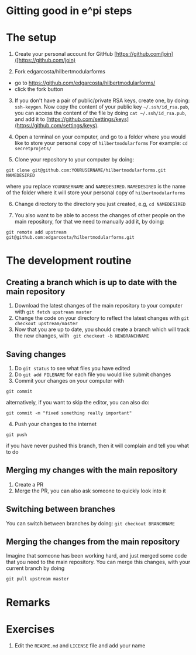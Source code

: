 # Gitting good in e^pi steps

# The setup

1. Create your personal account for GitHub
[https://github.com/join]([https://github.com/join)

2. Fork edgarcosta/hilbertmodularforms
 * go to https://github.com/edgarcosta/hilbertmodularforms/
 * click the fork button

3. If you don't have a pair of public/private RSA keys, create one, by doing:
`ssh-keygen`.
Now copy the content of your public key `~/.ssh/id_rsa.pub`, you can access the content of the file by doing `cat ~/.ssh/id_rsa.pub`,
and add it to [https://github.com/settings/keys](https://github.com/settings/keys).

4. Open a terminal on your computer, and go to a folder where you would like to store your personal copy of `hilbertmodularforms`
 For example: `cd secretprojets/`

5. Clone your repository to your computer by doing:
  ```
  git clone git@github.com:YOURUSERNAME/hilbertmodularforms.git NAMEDESIRED
  ```
  where you replace `YOURUSERNAME` and `NAMEDESIRED`.
  `NAMEDESIRED` is the name of the folder where it will store your personal copy of `hilbertmodularforms`

6. Change directory to the directory you just created, e.g, `cd NAMEDESIRED`

7. You also want to be able to access the changes of other people on the main repository, for that we need to manually add it, by doing:
  ```
  git remote add upstream git@github.com:edgarcosta/hilbertmodularforms.git
  ```


# The development routine

## Creating a branch which is up to date with the main repository
1. Download the latest changes of the main repository to your computer with
  `git fetch upstream master`
  2. Change the code on your directory to reflect the latest changes with `git checkout upstream/master`
  3. Now that you are up to date, you should create a branch which will track the new changes, with ` git checkout -b NEWBRANCHNAME`

## Saving changes
  1. Do `git status` to see what files you have edited
  2. Do `git add FILENAME` for each file you would like submit changes
  3. Commit your changes on your computer with
  ```
  git commit
  ```
  alternatively, if you want to skip the editor, you can also do:
  ```
  git commit -m "fixed something really important"
  ```
  4. Push your changes to the internet
  ```
  git push
  ```
  if you have never pushed this branch, then it will complain and tell you what to do

## Merging my changes with the main repository
  1. Create a PR
  2. Merge the PR, you can also ask someone to quickly look into it

## Switching between branches
  You can switch between branches by doing:
  `git checkout BRANCHNAME`

## Merging the changes from the main repository
Imagine that someone has been working hard, and just merged some code that you need to the main repository.
You can merge this changes, with your current branch by doing
  ```
  git pull upstream master
  ```

# Remarks

# Exercises

1. Edit the `README.md` and `LICENSE` file and add your name
